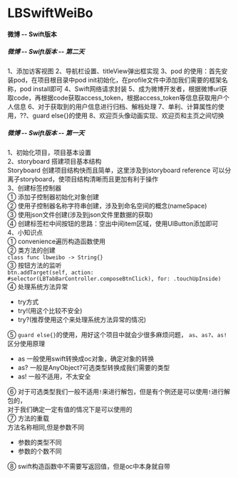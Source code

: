 # LBSwiftWeiBo
#### 微博 -- Swift版本





##### 微博 -- Swift版本 -- 第二天<br>
1、添加访客视图
2、导航栏设置、titleView弹出框实现
3、pod 的使用：首先安装pod，在项目根目录中pod init初始化，在profile文件中添加我们需要的框架名称，pod install即可
4、Swift网络请求封装
5、成为微博开发者，根据微博url获取code，再根据code获取access_token，根据access_token等信息获取用户个人信息
6、对于获取到的用户信息进行归档、解档处理
7、单利、计算属性的使用，??、guard else{}的使用
8、欢迎页头像动画实现、欢迎页和主页之间切换



##### 微博 -- Swift版本 -- 第一天<br>
1、初始化项目，项目基本设置<br>
2、storyboard 搭建项目基本结构<br>
Storyboard 创建项目结构快而且简单，这里涉及到storyboard reference 可以分离子storyboard，使项目结构清晰而且更加有利于操作<br>
3、创建标签控制器<br>
① 添加子控制器初始化对象创建<br>
② 使用子控制器名称字符串创建，涉及到命名空间的概念(nameSpace)<br>
③ 使用json文件创建(涉及到json文件里数据的获取)<br>
④ 创建标签栏中间按钮的思路：空出中间item区域，使用UIButton添加即可<br>
4、小知识点<br>
① convenience遍历构造函数使用<br>
② 类方法的创建<br>
`class func lbweibo -> String{}`<br>
③ 按钮方法的监听<br>
`btn.addTarget(self, action: #selector(LBTabBarController.composeBtnClick), for: .touchUpInside)`<br>
④ 处理系统方法异常<br>
  * try方式<br>
  * try!(用这个比较不安全)<br>
  * try?(推荐使用这个来处理系统方法异常的情况)<br>
  
⑤ `guard else{}`的使用，用好这个项目中就会少很多麻烦问题，
`as`、`as?`、`as!`区分使用原理<br>
  * as 一般使用swift转换成oc对象，确定对象的转换<br>
  * as? 一般是AnyObject?可选类型转换成我们需要的类型<br>
  * as! 一般不适用，不太安全
  
⑥ 对于可选类型我们一般不适用`!`来进行解包，但是有个例还是可以使用`!`进行解包的，<br>
对于我们确定一定有值的情况下是可以使用的<br>
⑦ 方法的重载<br>
方法名称相同,但是参数不同<br>
  * 参数的类型不同 <br>
  * 参数的个数不同<br>
  
⑧ swift构造函数中不需要写返回值，但是oc中本身就自带<br>

